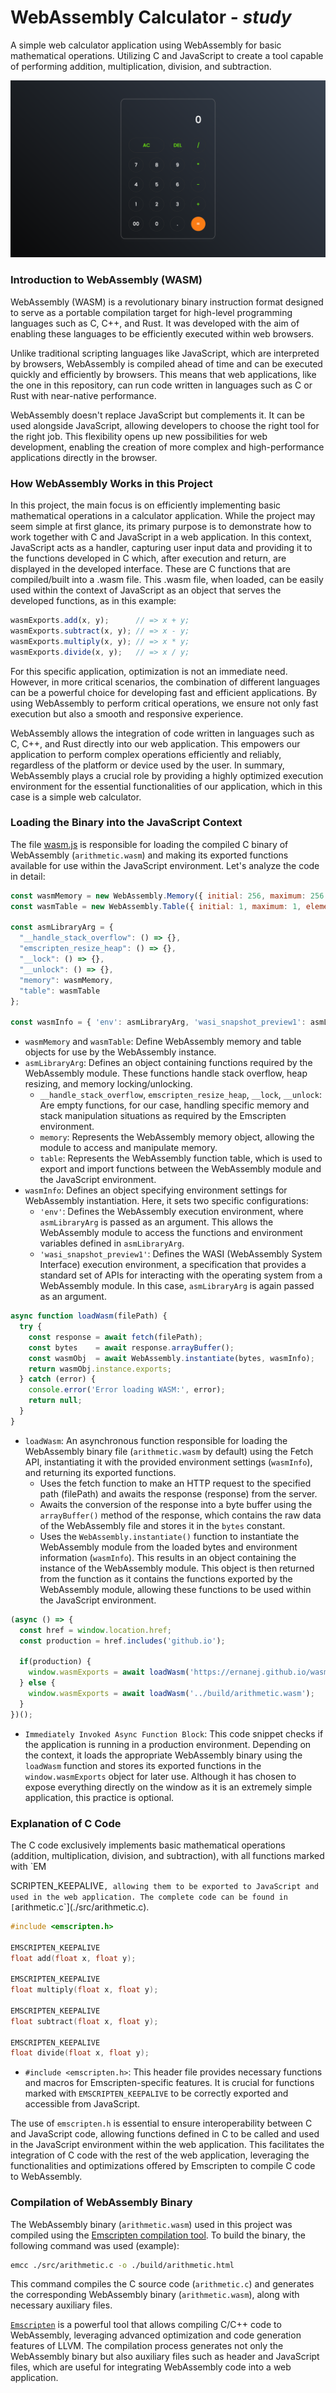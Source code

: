 # WebAssembly Calculator - _study_

A simple web calculator application using WebAssembly for basic mathematical operations. Utilizing C and JavaScript to create a tool capable of performing addition, multiplication, division, and subtraction.

![preview](./assets/preview.png)

### Introduction to WebAssembly (WASM)

WebAssembly (WASM) is a revolutionary binary instruction format designed to serve as a portable compilation target for high-level programming languages such as C, C++, and Rust. It was developed with the aim of enabling these languages to be efficiently executed within web browsers.

Unlike traditional scripting languages like JavaScript, which are interpreted by browsers, WebAssembly is compiled ahead of time and can be executed quickly and efficiently by browsers. This means that web applications, like the one in this repository, can run code written in languages such as C or Rust with near-native performance.

WebAssembly doesn't replace JavaScript but complements it. It can be used alongside JavaScript, allowing developers to choose the right tool for the right job. This flexibility opens up new possibilities for web development, enabling the creation of more complex and high-performance applications directly in the browser.

### How WebAssembly Works in this Project

In this project, the main focus is on efficiently implementing basic mathematical operations in a calculator application. While the project may seem simple at first glance, its primary purpose is to demonstrate how to work together with C and JavaScript in a web application. In this context, JavaScript acts as a handler, capturing user input data and providing it to the functions developed in C which, after execution and return, are displayed in the developed interface. These are C functions that are compiled/built into a .wasm file. This .wasm file, when loaded, can be easily used within the context of JavaScript as an object that serves the developed functions, as in this example:

```js
wasmExports.add(x, y);      // => x + y;
wasmExports.subtract(x, y); // => x - y;
wasmExports.multiply(x, y); // => x * y;
wasmExports.divide(x, y);   // => x / y;
```

For this specific application, optimization is not an immediate need. However, in more critical scenarios, the combination of different languages can be a powerful choice for developing fast and efficient applications. By using WebAssembly to perform critical operations, we ensure not only fast execution but also a smooth and responsive experience.

WebAssembly allows the integration of code written in languages such as C, C++, and Rust directly into our web application. This empowers our application to perform complex operations efficiently and reliably, regardless of the platform or device used by the user. In summary, WebAssembly plays a crucial role by providing a highly optimized execution environment for the essential functionalities of our application, which in this case is a simple web calculator.

### Loading the Binary into the JavaScript Context

The file [wasm.js](./scripts/wasm.js) is responsible for loading the compiled C binary of WebAssembly (`arithmetic.wasm`) and making its exported functions available for use within the JavaScript environment. Let's analyze the code in detail:

```javascript
const wasmMemory = new WebAssembly.Memory({ initial: 256, maximum: 256 });
const wasmTable = new WebAssembly.Table({ initial: 1, maximum: 1, element: 'anyfunc' });

const asmLibraryArg = { 
  "__handle_stack_overflow": () => {},
  "emscripten_resize_heap": () => {},
  "__lock": () => {}, 
  "__unlock": () => {},
  "memory": wasmMemory, 
  "table": wasmTable 
};

const wasmInfo = { 'env': asmLibraryArg, 'wasi_snapshot_preview1': asmLibraryArg };
```

- `wasmMemory` and `wasmTable`: Define WebAssembly memory and table objects for use by the WebAssembly instance.
- `asmLibraryArg`: Defines an object containing functions required by the WebAssembly module. These functions handle stack overflow, heap resizing, and memory locking/unlocking.
  - `__handle_stack_overflow`, `emscripten_resize_heap`, `__lock`, `__unlock`: Are empty functions, for our case, handling specific memory and stack manipulation situations as required by the Emscripten environment.
  - `memory`: Represents the WebAssembly memory object, allowing the module to access and manipulate memory.
  - `table`: Represents the WebAssembly function table, which is used to export and import functions between the WebAssembly module and the JavaScript environment.
- `wasmInfo`: Defines an object specifying environment settings for WebAssembly instantiation. Here, it sets two specific configurations:
  - `'env'`: Defines the WebAssembly execution environment, where `asmLibraryArg` is passed as an argument. This allows the WebAssembly module to access the functions and environment variables defined in `asmLibraryArg`.
  - `'wasi_snapshot_preview1'`: Defines the WASI (WebAssembly System Interface) execution environment, a specification that provides a standard set of APIs for interacting with the operating system from a WebAssembly module. In this case, `asmLibraryArg` is again passed as an argument.

```javascript
async function loadWasm(filePath) {
  try {
    const response = await fetch(filePath);
    const bytes    = await response.arrayBuffer();
    const wasmObj  = await WebAssembly.instantiate(bytes, wasmInfo);
    return wasmObj.instance.exports;
  } catch (error) {
    console.error('Error loading WASM:', error);
    return null;
  }
}
```

- `loadWasm`: An asynchronous function responsible for loading the WebAssembly binary file (`arithmetic.wasm` by default) using the Fetch API, instantiating it with the provided environment settings (`wasmInfo`), and returning its exported functions.
  - Uses the fetch function to make an HTTP request to the specified path (filePath) and awaits the response (response) from the server.
  - Awaits the conversion of the response into a byte buffer using the `arrayBuffer()` method of the response, which contains the raw data of the WebAssembly file and stores it in the `bytes` constant.
  - Uses the `WebAssembly.instantiate()` function to instantiate the WebAssembly module from the loaded bytes and environment information (`wasmInfo`). This results in an object containing the instance of the WebAssembly module. This object is then returned from the function as it contains the functions exported by the WebAssembly module, allowing these functions to be used within the JavaScript environment.

```javascript
(async () => {
  const href = window.location.href;
  const production = href.includes('github.io');

  if(production) {
    window.wasmExports = await loadWasm('https://ernanej.github.io/wasm-calculator/build/arithmetic.wasm');
  } else {
    window.wasmExports = await loadWasm('../build/arithmetic.wasm');
  }
})();
```

- `Immediately Invoked Async Function Block`: This code snippet checks if the application is running in a production environment. Depending on the context, it loads the appropriate WebAssembly binary using the `loadWasm` function and stores its exported functions in the `window.wasmExports` object for later use. Although it has chosen to expose everything directly on the window as it is an extremely simple application, this practice is optional.

### Explanation of C Code

The C code exclusively implements basic mathematical operations (addition, multiplication, division, and subtraction), with all functions marked with `EM

SCRIPTEN_KEEPALIVE`, allowing them to be exported to JavaScript and used in the web application. The complete code can be found in [`arithmetic.c`](./src/arithmetic.c).

```c
#include <emscripten.h>

EMSCRIPTEN_KEEPALIVE
float add(float x, float y);

EMSCRIPTEN_KEEPALIVE
float multiply(float x, float y);

EMSCRIPTEN_KEEPALIVE
float subtract(float x, float y);

EMSCRIPTEN_KEEPALIVE
float divide(float x, float y);
```

- `#include <emscripten.h>`: This header file provides necessary functions and macros for Emscripten-specific features. It is crucial for functions marked with `EMSCRIPTEN_KEEPALIVE` to be correctly exported and accessible from JavaScript.

The use of `emscripten.h` is essential to ensure interoperability between C and JavaScript code, allowing functions defined in C to be called and used in the JavaScript environment within the web application. This facilitates the integration of C code with the rest of the web application, leveraging the functionalities and optimizations offered by Emscripten to compile C code to WebAssembly.

### Compilation of WebAssembly Binary

The WebAssembly binary (`arithmetic.wasm`) used in this project was compiled using the [Emscripten compilation tool](https://emscripten.org/docs/getting_started/index.html). To build the binary, the following command was used (example):

```bash
emcc ./src/arithmetic.c -o ./build/arithmetic.html
```

This command compiles the C source code (`arithmetic.c`) and generates the corresponding WebAssembly binary (`arithmetic.wasm`), along with necessary auxiliary files.

[`Emscripten`](https://emscripten.org/docs/tools_reference/emcc.html) is a powerful tool that allows compiling C/C++ code to WebAssembly, leveraging advanced optimization and code generation features of LLVM. The compilation process generates not only the WebAssembly binary but also auxiliary files such as header and JavaScript files, which are useful for integrating WebAssembly code into a web application.

